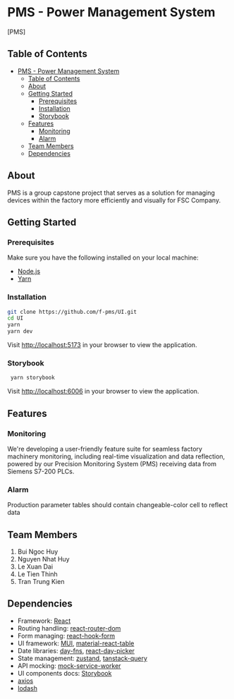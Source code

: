 # PMS - Power Management System

[PMS]

## Table of Contents

- [PMS - Power Management System](#pms---power-management-system)
  - [Table of Contents](#table-of-contents)
  - [About](#about)
  - [Getting Started](#getting-started)
    - [Prerequisites](#prerequisites)
    - [Installation](#installation)
    - [Storybook](#storybook)
  - [Features](#features)
    - [Monitoring](#monitoring)
    - [Alarm](#alarm)
  - [Team Members](#team-members)
  - [Dependencies](#dependencies)

## About

PMS is a group capstone project that serves as a solution for managing devices within the factory more efficiently and visually for FSC Company.

## Getting Started

### Prerequisites

Make sure you have the following installed on your local machine:

- [Node.js](https://nodejs.org/)
- [Yarn](https://yarnpkg.com/)

### Installation

```bash
git clone https://github.com/f-pms/UI.git
cd UI
yarn
yarn dev
```

Visit <http://localhost:5173> in your browser to view the application.

### Storybook

```bash
 yarn storybook
```

Visit <http://localhost:6006> in your browser to view the application.

## Features

### Monitoring

We're developing a user-friendly feature suite for seamless factory machinery monitoring, including real-time visualization and data reflection, powered by our Precision Monitoring System (PMS) receiving data from Siemens S7-200 PLCs.

### Alarm

Production parameter tables should contain changeable-color cell to reflect data

## Team Members

1. Bui Ngoc Huy
2. Nguyen Nhat Huy
3. Le Xuan Dai
4. Le Tien Thinh
5. Tran Trung Kien

## Dependencies

- Framework: [React](https://react.dev/)
- Routing handling: [react-router-dom](https://reactrouter.com/en/main)
- Form managing: [react-hook-form](https://react-hook-form.com/)
- UI framework: [MUI](https://mui.com/), [material-react-table](https://www.material-react-table.com/)
- Date libraries: [day-fns](https://date-fns.org/), [react-day-picker](https://react-day-picker.js.org/)
- State management: [zustand](https://github.com/pmndrs/zustand), [tanstack-query](https://tanstack.com/query/latest)
- API mocking: [mock-service-worker](https://mswjs.io/)
- UI components docs: [Storybook](https://storybook.js.org/)
- [axios](https://axios-http.com/)
- [lodash](https://lodash.com/)
